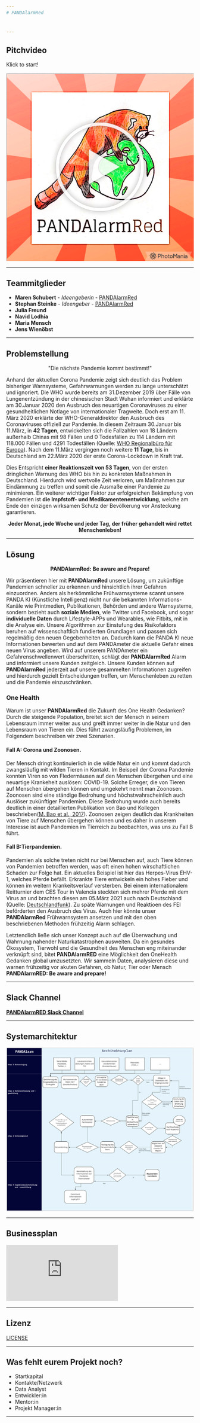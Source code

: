 ```yaml
---
# PANDAlarmRed


---
```

## Pitchvideo
Klick to start!

[![Was ist ein Hackathon](https://github.com/ChallengeOneHealth/TEAM2/blob/main/pandalarmredVideoStart.png)](https://www.youtube.com/watch?v=gOIc-IFxjJM)

---
## Teammitglieder

* **Maren Schubert** - *Ideengeberin* - [PANDAlarmRed](https://github.com/ChallengeOneHealth/TEAM2)
* **Stephan Steinke** - *Ideengeber* - [PANDAlarmRed](https://github.com/ChallengeOneHealth/TEAM2)
* **Julia Freund**
* **Navid Lodhia**
* **Maria Mensch**
* **Jens Wienöbst**

---
## Problemstellung 


<p align="center">"Die nächste Pandemie kommt bestimmt!"

Anhand der aktuellen Corona Pandemie zeigt sich deutlich das Problem bisheriger Warnsysteme, Gefahrwarnungen werden zu lange unterschätzt und ignoriert.
Die WHO wurde bereits am 31.Dezember 2019 über Fälle von Lungenentzündung in der chinesischen Stadt Wuhan informiert und erklärte am 30.Januar 2020 den Ausbruch des neuartigen Coronaviruses zu einer gesundheitlichen Notlage von internationaler Tragweite. Doch erst am 11. März 2020 erklärte der WHO-Generaldirektor den Ausbruch des Coronaviruses offiziell zur Pandemie. In diesem Zeitraum 30.Januar bis 11.März, in **42 Tagen**, entwickelten sich die Fallzahlen von 18 Ländern außerhalb Chinas mit 98 Fällen und 0 Todesfällen zu 114 Ländern mit 118.000 Fällen und 4291 Todesfällen (Quelle: [WHO Regionalbüro für Europa](https://www.euro.who.int/de/health-topics/health-emergencies/coronavirus-covid-19/novel-coronavirus-2019-ncov)). Nach dem 11.März vergingen noch weitere **11 Tage**, bis in Deutschland am 22.März 2020 der erste Corona-Lockdown in Kraft trat.

Dies Entspricht **einer Reaktionszeit von 53 Tagen**, von der ersten dringlichen Warnung des WHO bis hin zu konkreten Maßnahmen in Deutschland. Hierdurch wird wertvolle Zeit verloren, um Maßnahmen zur Eindämmung zu treffen und somit die Ausmaße einer Pandemie zu minimieren.
Ein weiterer wichtiger Faktor zur erfolgreichen Bekämpfung von Pandemien ist **die Impfstoff- und Medikamentenentwicklung**, welche am Ende den einzigen wirksamen Schutz der Bevölkerung vor Ansteckung garantieren. 


**<p align="center"> Jeder Monat, jede Woche und jeder Tag, der früher gehandelt wird rettet Menschenleben!</p>**


---
## Lösung 

**<p align="center"> PANDAlarmRed: Be aware and Prepare!</p>**

Wir präsentieren hier mit **PANDAlarmRed** unsere Lösung, um zukünftige Pandemien schneller zu erkennen und hinsichtlich ihrer Gefahren einzuordnen.
Anders als herkömmliche Frühwarnsysteme scannt unsere PANDA KI (Künstliche Intelligenz) nicht nur die bekannten Informations-Kanäle wie Printmedien, Publikationen, Behörden und andere Warnsysteme, sondern bezieht auch **soziale Medien**, wie Twitter und Facebook, und sogar **individuelle Daten** durch Lifestyle-APPs und Wearables, wie Fitbits, mit in die Analyse ein.
Unsere Algorithmen zur Einstufung des Risikofaktors beruhen auf wissenschaftlich fundierten Grundlagen und passen sich regelmäßig den neuen Gegebenheiten an. Dadurch kann die PANDA KI neue Informationen bewerten und auf dem PANDAmeter die aktuelle Gefahr eines neuen Virus angeben. Wird auf unserem PANDAmeter ein Gefahrenschwellenwert überschritten, schlägt der **PANDAlarmRed** Alarm und informiert unsere Kunden zeitgleich. Unsere Kunden können auf **PANDAlarmRed** jederzeit auf unsere gesammelten Informationen zugreifen und hierdurch gezielt Entscheidungen treffen, um Menschenleben zu retten und die Pandemie einzuschränken.

### One Health

Warum ist unser **PANDAlarmRed** die Zukunft des One Health Gedanken? Durch die steigende Population, breitet sich der Mensch in seinem Lebensraum immer weiter aus und greift immer weiter in die Natur und den Lebensraum von Tieren ein. Dies führt zwangsläufig Problemen, im Folgendem beschreiben wir zwei Szenarien.

#### Fall A: Corona und Zoonosen. 

Der Mensch dringt kontinuierlich in die wilde Natur ein und kommt dadurch zwangsläufig mit wilden Tieren in Kontakt. Im Beispeil der Corona Pandemie konnten Viren so von Fledermäusen auf den Menschen übergehen und eine neuartige Krankeheit auslösen: COVID-19. Solche Erreger, die von Tieren auf Menschen übergehen können und umgekehrt nennt man Zoonosen. Zoonosen sind eine ständige Bedrohung und höchstwahrscheinlich auch Auslöser zukünftiger Pandemien. Diese Bedrohung wurde auch bereits deutlich in einer detaillierten Publikation von Bao und Kollegen beschrieben([M. Bao et al., 2017](https://www.nature.com/articles/srep43699)). Zoonosen zeigen deutlich das Krankheiten von Tiere auf Menschen übergehen können und es daher in unserem Interesse ist auch Pandemien im Tierreich zu beobachten, was uns zu Fall B führt.

#### Fall B:Tierpandemien. 

Pandemien als solche treten nicht nur bei Menschen auf, auch Tiere können von Pandemien betroffen werden, was oft einen hohen wirschaftlichen Schaden zur Folge hat.
Ein aktuelles Beispiel ist hier das Herpes-Virus EHV-1, welches Pferde befällt. Erkrankte Tiere entwickeln ein hohes Fieber und können im weitern Krankeitsverlauf versterben. Bei einem internationalem Reitturnier dem CES Tour in Valencia steckten sich mehrer Pferde mit dem Virus an und brachten diesen am 05.März 2021 auch nach Deutschland (Quelle: [Deutschlandfunk](https://www.deutschlandfunk.de/aggressives-herpes-virus-reitsport-stellt-betrieb.890.de.html?dram:article_id=493622)).
Zu späte Warnungen und Reaktioen des FEI beförderten den Ausbruch des Virus. 
Auch hier könnte unser  **PANDAlarmRed** Frühwarnsystem ansetzen und mit den oben beschriebenen Methoden frühzeitig Alarm schlagen.

Letztendlich ließe sich unser Konzept auch auf die Überwachung und Wahrnung nahender Naturkatastrophen ausweiten. Da ein gesundes Ökosystem, Tierwohl und die Gesundheit des Menschen eng miteinander verknüpft sind, bitet **PANDAlarmRED** eine Möglichkeit den OneHealth Gedanken global umzusetzten. Wir sammeln Daten, analysieren diese und warnen frühzeitig vor akuten Gefahren, ob Natur, Tier oder Mensch **PANDAlarmRED: Be aware and prepare!** 

---
## Slack Channel

[**PANDAlarmRED Slack Channel**](https://app.slack.com/client/T01PDPEN4PL/C01QUGLKE3X/details/info)

---
## Systemarchitektur

![Systemarchitektur](https://github.com/ChallengeOneHealth/TEAM2/blob/main/pandalarm-system.png)

---
## Businessplan


![Businessplan](https://github.com/ChallengeOneHealth/TEAM2/blob/main/BusinessCase.pdf)


---
## Lizenz

[LICENSE](https://github.com/ChallengeOneHealth/TEAM2/blob/main/LICENSE)

---
## Was fehlt eurem Projekt noch?
* Startkapital
* Kontakte/Netzwerk
* Data Analyst
* Entwickler:in
* Mentor:in
* Projekt Manager:in

---
